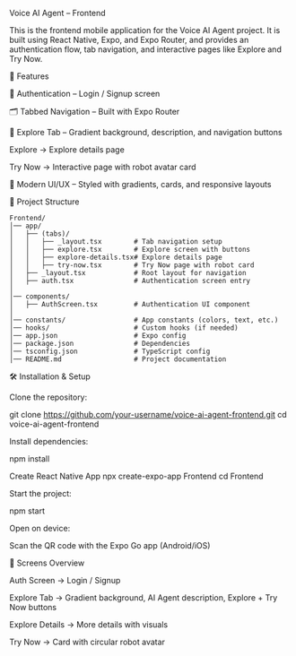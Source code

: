 Voice AI Agent – Frontend

This is the frontend mobile application for the Voice AI Agent project. It is built using React Native, Expo, and Expo Router, and provides an authentication flow, tab navigation, and interactive pages like Explore and Try Now.

🚀 Features

🔐 Authentication – Login / Signup screen

🗂 Tabbed Navigation – Built with Expo Router

🌈 Explore Tab – Gradient background, description, and navigation buttons

Explore → Explore details page

Try Now → Interactive page with robot avatar card

🎨 Modern UI/UX – Styled with gradients, cards, and responsive layouts

📂 Project Structure
```text
Frontend/
│── app/
│   ├── (tabs)/
│   │   ├── _layout.tsx        # Tab navigation setup
│   │   ├── explore.tsx        # Explore screen with buttons
│   │   ├── explore-details.tsx# Explore details page
│   │   ├── try-now.tsx        # Try Now page with robot card
│   ├── _layout.tsx            # Root layout for navigation
│   ├── auth.tsx               # Authentication screen entry
│
│── components/
│   ├── AuthScreen.tsx         # Authentication UI component
│
│── constants/                 # App constants (colors, text, etc.)
│── hooks/                     # Custom hooks (if needed)
│── app.json                   # Expo config
│── package.json               # Dependencies
│── tsconfig.json              # TypeScript config
│── README.md                  # Project documentation

```
🛠️ Installation & Setup

Clone the repository:

git clone https://github.com/your-username/voice-ai-agent-frontend.git
cd voice-ai-agent-frontend


Install dependencies:

npm install

Create React Native App
npx create-expo-app Frontend
cd Frontend

Start the project:

npm start


Open on device:

Scan the QR code with the Expo Go app (Android/iOS)


📱 Screens Overview

Auth Screen → Login / Signup

Explore Tab → Gradient background, AI Agent description, Explore + Try Now buttons

Explore Details → More details with visuals

Try Now → Card with circular robot avatar
